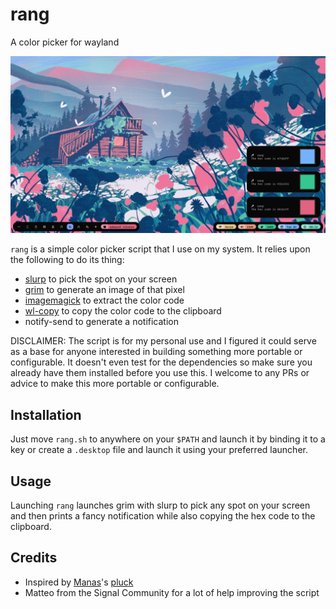 # rang

A color picker for wayland

<p align="center">
  <img src="screenshot.png">
</p>

`rang` is a simple color picker script that I use on my system. It relies upon the following to do its thing:
- [slurp](https://github.com/emersion/slurp) to pick the spot on your screen
- [grim](https://github.com/emersion/grim) to generate an image of that pixel
- [imagemagick](https://imagemagick.org/index.php) to extract the color code
- [wl-copy](https://github.com/bugaevc/wl-clipboard) to copy the color code to the clipboard
- notify-send to generate a notification

DISCLAIMER: The script is for my personal use and I figured it could serve as a base for anyone interested in building something more portable or configurable. It doesn't even test for the dependencies so make sure you already have them installed before you use this. I welcome to any PRs or advice to make this more portable or configurable.

## Installation
Just move `rang.sh` to anywhere on your `$PATH` and launch it by binding it to a key or create a `.desktop` file and launch it using your preferred launcher.

## Usage
Launching `rang` launches grim with slurp to pick any spot on your screen and then prints a fancy notification while also copying the hex code to the clipboard.

## Credits
- Inspired by [Manas](https://github.com/Manas140)'s [pluck](https://github.com/Manas140/pluck)
- Matteo from the Signal Community for a lot of help improving the script
